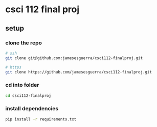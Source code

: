 # csci 112 final proj

## setup

### clone the repo
```sh
# ssh
git clone git@github.com:jamesesguerra/csci112-finalproj.git

# https
git clone https://github.com/jamesesguerra/csci112-finalproj.git
```

### cd into folder
```sh
cd csci112-finalproj
```

### install dependencies
```sh
pip install -r requirements.txt
```